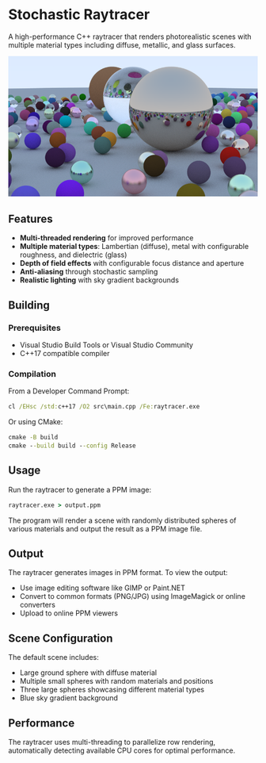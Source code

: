 # Stochastic Raytracer

A high-performance C++ raytracer that renders photorealistic scenes with multiple material types including diffuse, metallic, and glass surfaces.

![Sample Render](background.png)

## Features

- **Multi-threaded rendering** for improved performance
- **Multiple material types**: Lambertian (diffuse), metal with configurable roughness, and dielectric (glass)
- **Depth of field effects** with configurable focus distance and aperture
- **Anti-aliasing** through stochastic sampling
- **Realistic lighting** with sky gradient backgrounds

## Building

### Prerequisites
- Visual Studio Build Tools or Visual Studio Community
- C++17 compatible compiler

### Compilation

From a Developer Command Prompt:
```cmd
cl /EHsc /std:c++17 /O2 src\main.cpp /Fe:raytracer.exe
```

Or using CMake:
```cmd
cmake -B build
cmake --build build --config Release
```

## Usage

Run the raytracer to generate a PPM image:
```cmd
raytracer.exe > output.ppm
```

The program will render a scene with randomly distributed spheres of various materials and output the result as a PPM image file.

## Output

The raytracer generates images in PPM format. To view the output:
- Use image editing software like GIMP or Paint.NET
- Convert to common formats (PNG/JPG) using ImageMagick or online converters
- Upload to online PPM viewers

## Scene Configuration

The default scene includes:
- Large ground sphere with diffuse material
- Multiple small spheres with random materials and positions
- Three large spheres showcasing different material types
- Blue sky gradient background

## Performance

The raytracer uses multi-threading to parallelize row rendering, automatically detecting available CPU cores for optimal performance.